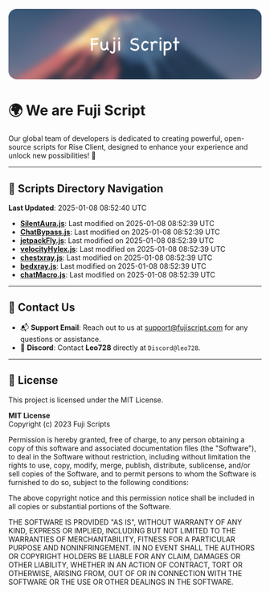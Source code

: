 ![Banner](.github/b.webp)

# 🌍 **We are Fuji Script**

Our global team of developers is dedicated to creating powerful, open-source scripts for Rise Client, designed to enhance your experience and unlock new possibilities! 🌟

---
<!-- SCRIPTS_NAVIGATION_START -->
## 📂 **Scripts Directory Navigation**

**Last Updated**: 2025-01-08 08:52:40 UTC

- **[SilentAura.js](scripts/SilentAura.js)**: Last modified on 2025-01-08 08:52:39 UTC
- **[ChatBypass.js](scripts/ChatBypass.js)**: Last modified on 2025-01-08 08:52:39 UTC
- **[jetpackFly.js](scripts/jetpackFly.js)**: Last modified on 2025-01-08 08:52:39 UTC
- **[velocityHylex.js](scripts/velocityHylex.js)**: Last modified on 2025-01-08 08:52:39 UTC
- **[chestxray.js](scripts/chestxray.js)**: Last modified on 2025-01-08 08:52:39 UTC
- **[bedxray.js](scripts/bedxray.js)**: Last modified on 2025-01-08 08:52:39 UTC
- **[chatMacro.js](scripts/chatMacro.js)**: Last modified on 2025-01-08 08:52:39 UTC

<!-- SCRIPTS_NAVIGATION_END -->

---

## 💬 **Contact Us**  
- 📬 **Support Email**: Reach out to us at [support@fujiscript.com](mailto:support@fujiscript.com) for any questions or assistance.  
- 💬 **Discord**: Contact **Leo728** directly at `Discord@leo728`.

---

## 📜 **License**

This project is licensed under the MIT License.  

**MIT License**  
Copyright (c) 2023 Fuji Scripts  

Permission is hereby granted, free of charge, to any person obtaining a copy of this software and associated documentation files (the "Software"), to deal in the Software without restriction, including without limitation the rights to use, copy, modify, merge, publish, distribute, sublicense, and/or sell copies of the Software, and to permit persons to whom the Software is furnished to do so, subject to the following conditions:  

The above copyright notice and this permission notice shall be included in all copies or substantial portions of the Software.  

THE SOFTWARE IS PROVIDED "AS IS", WITHOUT WARRANTY OF ANY KIND, EXPRESS OR IMPLIED, INCLUDING BUT NOT LIMITED TO THE WARRANTIES OF MERCHANTABILITY, FITNESS FOR A PARTICULAR PURPOSE AND NONINFRINGEMENT. IN NO EVENT SHALL THE AUTHORS OR COPYRIGHT HOLDERS BE LIABLE FOR ANY CLAIM, DAMAGES OR OTHER LIABILITY, WHETHER IN AN ACTION OF CONTRACT, TORT OR OTHERWISE, ARISING FROM, OUT OF OR IN CONNECTION WITH THE SOFTWARE OR THE USE OR OTHER DEALINGS IN THE SOFTWARE.  
